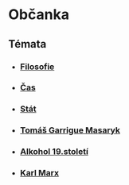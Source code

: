 # Občanka

## Témata

- ### [Filosofie](/subjects/ona/filosofie.md)
- ### [Čas](/subjects/ona/cas.md)
- ### [Stát](/subjects/ona/stat.md)
- ### [Tomáš Garrigue Masaryk](/subjects/ona/tomas-masaryk.md)
- ### [Alkohol 19.století](/subjects/ona/alkohol-19-stol.md)
- ### [Karl Marx](/subjects/ona/marx.md)